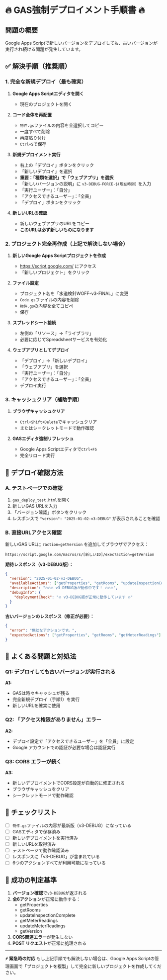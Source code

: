 # 🔥 GAS強制デプロイメント手順書 🔥

## 問題の概要
Google Apps Scriptで新しいバージョンをデプロイしても、古いバージョンが実行され続ける問題が発生しています。

## ✅ 解決手順（推奨順）

### 1. 完全な新規デプロイ（最も確実）

1. **Google Apps Scriptエディタを開く**
   - 現在のプロジェクトを開く

2. **コード全体を再配置**
   - `物件.gs`ファイルの内容を全選択してコピー
   - 一度すべて削除
   - 再度貼り付け
   - `Ctrl+S`で保存

3. **新規デプロイメント実行**
   - 右上の「デプロイ」ボタンをクリック
   - 「新しいデプロイ」を選択
   - **重要：「種類を選択」で「ウェブアプリ」を選択**
   - 「新しいバージョンの説明」に `v3-DEBUG-FORCE-$(現在時刻)` を入力
   - 「実行ユーザー」：「自分」
   - 「アクセスできるユーザー」：「全員」
   - 「デプロイ」ボタンをクリック

4. **新しいURLの確認**
   - 新しいウェブアプリのURLをコピー
   - **このURLは必ず新しいものになります**

### 2. プロジェクト完全再作成（上記で解決しない場合）

1. **新しいGoogle Apps Scriptプロジェクトを作成**
   - https://script.google.com/ にアクセス
   - 「新しいプロジェクト」をクリック

2. **ファイル設定**
   - プロジェクト名を「水道検針WOFF-v3-FINAL」に変更
   - `Code.gs`ファイルの内容を削除
   - `物件.gs`の内容を全てコピペ
   - 保存

3. **スプレッドシート接続**
   - 左側の「リソース」→「ライブラリ」
   - 必要に応じてSpreadsheetサービスを有効化

4. **ウェブアプリとしてデプロイ**
   - 「デプロイ」→「新しいデプロイ」
   - 「ウェブアプリ」を選択
   - 「実行ユーザー」：「自分」
   - 「アクセスできるユーザー」：「全員」
   - デプロイ実行

### 3. キャッシュクリア（補助手順）

1. **ブラウザキャッシュクリア**
   - `Ctrl+Shift+Delete`でキャッシュクリア
   - またはシークレットモードで動作確認

2. **GASエディタ強制リフレッシュ**
   - Google Apps Scriptエディタで`Ctrl+F5`
   - 完全リロード実行

## 🧪 デプロイ確認方法

### A. テストページでの確認
1. `gas_deploy_test.html`を開く
2. 新しいGAS URLを入力
3. 「バージョン確認」ボタンをクリック
4. レスポンスで `"version": "2025-01-02-v3-DEBUG"` が表示されることを確認

### B. 直接URLアクセス確認
新しいGAS URLに `?action=getVersion` を追加してブラウザでアクセス：
```
https://script.google.com/macros/s/[新しいID]/exec?action=getVersion
```

**期待レスポンス（v3-DEBUG版）：**
```json
{
  "version": "2025-01-02-v3-DEBUG",
  "availableActions": ["getProperties", "getRooms", "updateInspectionComplete", "getMeterReadings", "updateMeterReadings", "getVersion"],
  "description": "🔥🔥🔥 v3-DEBUG版が動作中です！ 🔥🔥🔥",
  "debugInfo": {
    "deploymentCheck": "🔥 v3-DEBUG版が正常に動作しています 🔥"
  }
}
```

**古いバージョンのレスポンス（修正が必要）：**
```json
{
  "error": "無効なアクションです。",
  "expectedActions": ["getProperties", "getRooms", "getMeterReadings"]
}
```

## 🚨 よくある問題と対処法

### Q1: デプロイしても古いバージョンが実行される
**A1:** 
- GASは時々キャッシュが残る
- 完全新規デプロイ（手順1）を実行
- 新しいURLを確実に使用

### Q2: 「アクセス権限がありません」エラー
**A2:**
- デプロイ設定で「アクセスできるユーザー」を「全員」に設定
- Google アカウントでの認証が必要な場合は認証実行

### Q3: CORS エラーが続く
**A3:**
- 新しいデプロイメントでCORS設定が自動的に修正される
- ブラウザキャッシュをクリア
- シークレットモードで動作確認

## 📝 チェックリスト

- [ ] `物件.gs`ファイルの内容が最新版（v3-DEBUG）になっている
- [ ] GASエディタで保存済み
- [ ] 新しいデプロイメントを実行済み
- [ ] 新しいURLを取得済み
- [ ] テストページで動作確認済み
- [ ] レスポンスに「v3-DEBUG」が含まれている
- [ ] 6つのアクションすべてが利用可能になっている

## 🎯 成功の判定基準

1. **バージョン確認**で`v3-DEBUG`が返される
2. **全6アクション**が正常に動作する：
   - getProperties
   - getRooms  
   - updateInspectionComplete
   - getMeterReadings
   - updateMeterReadings
   - getVersion
3. **CORS関連エラー**が発生しない
4. **POST リクエスト**が正常に処理される

---

**⚡ 緊急時の対応**
もし上記手順でも解決しない場合は、Google Apps Scriptの管理画面で「プロジェクトを複製」して完全に新しいプロジェクトを作成してください。
